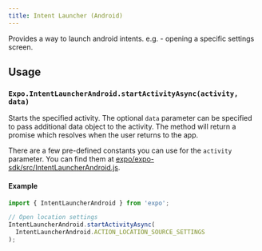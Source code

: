 ```yaml
---
title: Intent Launcher (Android)
---
```


Provides a way to launch android intents. e.g. - opening a specific settings screen.

## Usage

### `Expo.IntentLauncherAndroid.startActivityAsync(activity, data)`

Starts the specified activity. The optional `data` parameter can be specified to pass additional data object to the activity. The method will return a promise which resolves when the user returns to the app.

There are a few pre-defined constants you can use for the `activity` parameter. You can find them at [expo/expo-sdk/src/IntentLauncherAndroid.js](https://github.com/expo/expo-sdk/blob/master/src/IntentLauncherAndroid.js).

#### Example

```javascript
import { IntentLauncherAndroid } from 'expo';

// Open location settings
IntentLauncherAndroid.startActivityAsync(
  IntentLauncherAndroid.ACTION_LOCATION_SOURCE_SETTINGS
);
```
